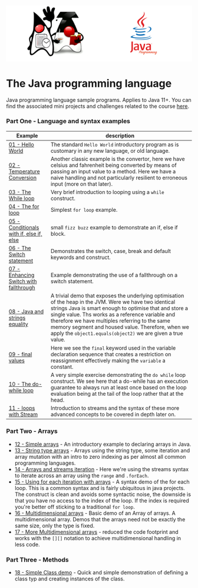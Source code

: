 ![](/assets/javarepologo.png)

# The Java programming language

Java programming language sample programs. Applies to Java 11+. You can find the associated mini projects and challenges related to the course [here](/src/com/irisida/lang/projects/readme.md).
### Part One - Language and syntax examples

| Example | description |
|---------|-------------|
|[01 - Hello World](/src/com/irisida/lang/basics/helloworld/HelloWorld.java)|The standard `Hello World` introductory program as is customary in any new language, or old language.|
|[02 - Temperature Conversion](/src/com/irisida/lang/basics/tempconvert/TempConvert.java) | Another classic example is the convertor, here we have celsius and fahrenheit being converted by means of passing an input value to a method. Here we have a naive handling and not particularly resilient to erroneous input (more on that later).|
|[03 - The While loop](/src/com/irisida/lang/basics/whileloop/WhileLoop.java)| Very brief introduction to looping using a `while` construct.|
|[04 - The for loop](/src/com/irisida/lang/basics/forloop/ForLoop.java) | Simplest `for loop` example. |
|[05 - Conditionals with if, else if, else](src/com/irisida/basics/ifelse/IfElse.java) | small `fizz buzz` example to demonstrate an if, else if block.|
|[06 - The Switch statement](/src/com/irisida/lang/basics/switching/SwitchStatement.java) | Demonstrates the switch, case, break and default keywords and construct.|
|[07 - Enhancing Switch with fallthrough](/src/com/irisida/lang/basics/fallthrough/FallingThrough.java) | Example demonstrating the use of a fallthrough on a switch statement.|
| [08 - Java and strings equality](/src/com/irisida/lang/basics/stringsequals/StringsEquals.java) | A trivial demo that exposes the underlying optimisation of the heap in the JVM. Were we have two identical strings Java is smart enough to optimise that and store a single value. Ths works as a reference variable and therefore we have multiples referring to the same memory segment and housed value. Therefore, when we apply the `object1.equals(object2)` we are given a true value. |
| [09 - final values](/src/com/irisida/lang/basics/finalvariables/FinalVariables.java) | Here we see the `final` keyword used in the variable declaration sequence that creates a restriction on reassignment effectively making the `variable` a constant.|
| [10 - The do-while loop](/src/com/irisida/lang/basics/dowhile/DoWhile.java) | A very simple exercise demonstrating the `do while` loop construct. We see here that a do-while has an execution guarantee to always run at least once based on the loop evaluation being at the tail of the loop rather that at the head. |
| [11 - loops with Stream](/src/com/irisida/lang/basics/loopstream/LoopStream.java) | Introduction to streams and the syntax of these more advanced concepts to be covered in depth later on. |

### Part Two - Arrays
- [12 - Simple arrays](/src/com/irisida/lang/arrays/simplearrays/SimpleArrays.java) - An introductory example to declaring arrays in Java.
- [13 - String type arrays](/src/com/irisida/lang/arrays/stringarrays/StringArrays.java) - Arrays using the string type, some iteration and array mutation with an intro to zero indexing as per almost all common programming languages.
- [14 - Arrays and streams iteration](/src/com/irisida/lang/arrays/streamarrays/StreamArrays.java) - Here we're using the streams syntax to iterate across an array using the `range` and `.forEach`.
- [15 - Using for each iteration with arrays](/src/com/irisida/lang/arrays/foreach/ForEach.java) - A syntax demo of the for each loop. This is a common syntax and is fairly ubiquitous in java projects. The construct is clean and avoids some syntactic noise, the downside is that you have no access to the index of the loop. If the index is required you're better off sticking to a traditional `for loop`.
- [16 - Multidimensional arrays](/src/com/irisida/lang/arrays/multidim/MultiDim.java) - Basic demo of an Array of arrays. A multidimensional array. Demos that the arrays need not be exactly the same size, only the type is fixed.
- [17 - More Multidimensional arrays](/src/com/irisida/lang/arrays/moremultidim/MoreMultiDim.java) - reduced the code footprint and works with the `[][]` notation to achieve multidimensional handling in less code.

### Part Three - Methods
- [18 - Simple Class demo](/src/com/irisida/lang/methods/simpleclass/SimpleClass.java) - Quick and simple demonstration of defining a class typ and creating instances of the class.